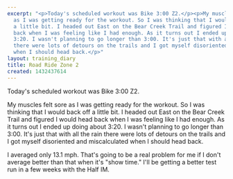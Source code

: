 ```yaml
---
excerpt: "<p>Today's scheduled workout was Bike 3:00 Z2.</p><p>My muscles felt sore
  as I was getting ready for the workout. So I was thinking that I would back off
  a little bit. I headed out East on the Bear Creek Trail and figured I would head
  back when I was feeling like I had enough. As it turns out I ended up doing about
  3:20. I wasn't planning to go longer than 3:00. It's just that with all the rain
  there were lots of detours on the trails and I got myself disoriented and miscalculated
  when I should head back.</p>"
layout: training_diary
title: Road Ride Zone 2
created: 1432437614
---
```

<p>Today's scheduled workout was Bike 3:00 Z2.</p><p>My muscles felt sore as I was getting ready for the workout. So I was thinking that I would back off a little bit. I headed out East on the Bear Creek Trail and figured I would head back when I was feeling like I had enough. As it turns out I ended up doing about 3:20. I wasn't planning to go longer than 3:00. It's just that with all the rain there were lots of detours on the trails and I got myself disoriented and miscalculated when I should head back.</p><p>I averaged only 13.1 mph. That's going to be a real problem for me if I don't average better than that when it's "show time." I'll be getting a better test run in a few weeks with the Half IM.</p>
